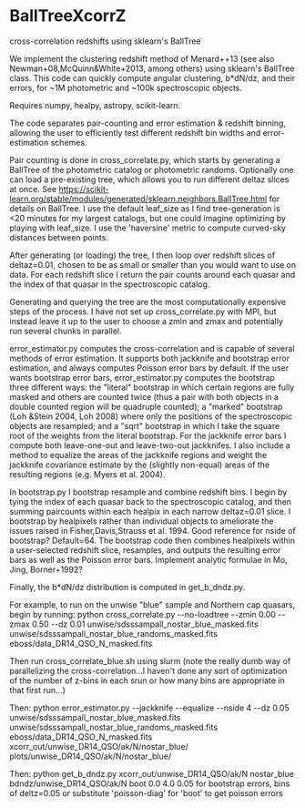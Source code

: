 # BallTreeXcorrZ
cross-correlation redshifts using sklearn's BallTree

We implement the clustering redshift method of Menard++13 (see also Newman+08,McQuinn&White+2013, among others) using sklearn's BallTree class. This code can quickly compute angular clustering, b*dN/dz, and their errors, for ~1M photometric and ~100k spectroscopic objects.

Requires numpy, healpy, astropy, scikit-learn.

The code separates pair-counting and error estimation & redshift binning, allowing the user to efficiently test different redshift bin widths and error-estimation schemes.

Pair counting is done in cross_correlate.py, which starts by generating a BallTree of the photometric catalog or photometric randoms. Optionally one can load a pre-existing tree, which allows you to run different deltaz slices at once. See https://scikit-learn.org/stable/modules/generated/sklearn.neighbors.BallTree.html for details on BallTree. I use the default leaf_size as I find tree-generation is <20 minutes for my largest catalogs, but one could imagine optimizing by playing with leaf_size. I use the 'haversine' metric to compute curved-sky distances between points.

After generating (or loading) the tree, I then loop over redshift slices of deltaz=0.01, chosen to be as small or smaller than you would want to use on data. For each redshift slice I return the pair counts around each quasar and the index of that quasar in the spectroscopic catalog.

Generating and querying the tree are the most computationally expensive steps of the process. I have not set up cross_correlate.py with MPI, but instead leave it up to the user to choose a zmin and zmax and potentially run several chunks in parallel.

error_estimator.py computes the cross-correlation and is capable of several methods of error estimation.  It supports both jackknife 
and bootstrap error estimation, and always computes Poisson error bars by default.  If the user wants bootstrap error bars, error_estimator.py computes the bootstrap three different ways: the "literal" bootstrap in which certain regions are fully masked and others are counted twice (thus a pair with both objects in a double counted region will be quadruple counted); a "marked" bootstrap (Loh &Stein 2004, Loh 2008) where only the positions of the spectroscopic objects are resampled; and a "sqrt" bootstrap in which I take the square root of the weights from the literal bootstrap.  For the jackknife error bars I compute both leave-one-out and leave-two-out jackknifes.  I also include a method to equalize the areas of the jackknife regions and weight the jackknife covariance estimate by the  (slightly non-equal) areas of the resulting regions (e.g. Myers et al. 2004).

In bootstrap.py I bootstrap resample and combine redshift bins. I begin by tying the index of each quasar back to the spectroscopic catalog, and then summing paircounts within each healpix in each narrow deltaz=0.01 slice.  I bootstrap by healpixels rather than individual objects to ameliorate the issues raised in Fisher,Davis,Strauss et al. 1994.  Good reference for nside of bootstrap? Default=64.  The bootstrap code then combines healpixels within a user-selected redshift slice, resamples, and outputs the resulting error bars as well as the Poisson error bars. Implement analytic formulae in Mo, Jing, Borner+1992?

Finally, the b*dN/dz distribution is computed in get_b_dndz.py.

For example, to run on the unwise "blue" sample and Northern cap quasars, begin by running:
python cross_correlate.py --no-loadtree --zmin 0.00 --zmax 0.50 --dz 0.01 unwise/sdsssampall_nostar_blue_masked.fits unwise/sdsssampall_nostar_blue_randoms_masked.fits eboss/data_DR14_QSO_N_masked.fits

Then run cross_correlate_blue.sh using slurm (note the really dumb way of parallelizing the cross-correlation...I haven't done any sort of optimization of the number of z-bins in each srun or how many bins are appropriate in that first run...)

Then:
python error_estimator.py --jackknife --equalize --nside 4 --dz 0.05 unwise/sdsssampall_nostar_blue_masked.fits unwise/sdsssampall_nostar_blue_randoms_masked.fits eboss/data_DR14_QSO_N_masked.fits xcorr_out/unwise_DR14_QSO/ak/N/nostar_blue/ plots/unwise_DR14_QSO/ak/N/nostar_blue/

Then:
python get_b_dndz.py xcorr_out/unwise_DR14_QSO/ak/N nostar_blue bdndz/unwise_DR14_QSO/ak/N boot 0.0 4.0 0.05
for bootstrap errors, bins of deltz=0.05 or substitute 'poisson-diag' for 'boot' to get poisson errors
